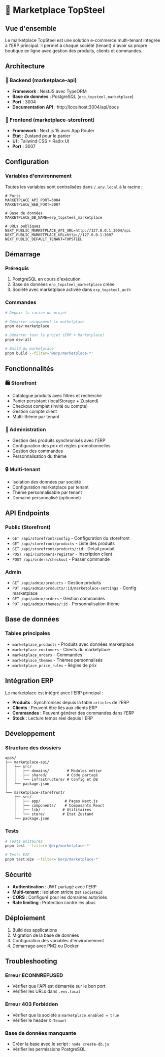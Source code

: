 # 🛒 Marketplace TopSteel

## Vue d'ensemble

Le marketplace TopSteel est une solution e-commerce multi-tenant intégrée à l'ERP principal. Il permet à chaque société (tenant) d'avoir sa propre boutique en ligne avec gestion des produits, clients et commandes.

## Architecture

### 🔧 Backend (marketplace-api)
- **Framework** : NestJS avec TypeORM
- **Base de données** : PostgreSQL (`erp_topsteel_marketplace`)
- **Port** : 3004
- **Documentation API** : http://localhost:3004/api/docs

### 🎨 Frontend (marketplace-storefront)
- **Framework** : Next.js 15 avec App Router
- **État** : Zustand pour le panier
- **UI** : Tailwind CSS + Radix UI
- **Port** : 3007

## Configuration

### Variables d'environnement

Toutes les variables sont centralisées dans `/.env.local` à la racine :

```env
# Ports
MARKETPLACE_API_PORT=3004
MARKETPLACE_WEB_PORT=3007

# Base de données
MARKETPLACE_DB_NAME=erp_topsteel_marketplace

# URLs publiques
NEXT_PUBLIC_MARKETPLACE_API_URL=http://127.0.0.1:3004/api
NEXT_PUBLIC_MARKETPLACE_URL=http://127.0.0.1:3007
NEXT_PUBLIC_DEFAULT_TENANT=TOPSTEEL
```

## Démarrage

### Prérequis
1. PostgreSQL en cours d'exécution
2. Base de données `erp_topsteel_marketplace` créée
3. Société avec marketplace activée dans `erp_topsteel_auth`

### Commandes

```bash
# Depuis la racine du projet

# Démarrer uniquement le marketplace
pnpm dev:marketplace

# Démarrer tout le projet (ERP + Marketplace)
pnpm dev:all

# Build du marketplace
pnpm build --filter='@erp/marketplace-*'
```

## Fonctionnalités

### 🛍️ Storefront
- Catalogue produits avec filtres et recherche
- Panier persistant (localStorage + Zustand)
- Checkout complet (invité ou compte)
- Gestion compte client
- Multi-thème par tenant

### 🔧 Administration
- Gestion des produits synchronisés avec l'ERP
- Configuration des prix et règles promotionnelles
- Gestion des commandes
- Personnalisation du thème

### 🔒 Multi-tenant
- Isolation des données par société
- Configuration marketplace par tenant
- Thème personnalisable par tenant
- Domaine personnalisé (optionnel)

## API Endpoints

### Public (Storefront)
- `GET /api/storefront/config` - Configuration du storefront
- `GET /api/storefront/products` - Liste des produits
- `GET /api/storefront/products/:id` - Détail produit
- `POST /api/customers/register` - Inscription client
- `POST /api/orders/checkout` - Passer commande

### Admin
- `GET /api/admin/products` - Gestion produits
- `PUT /api/admin/products/:id/marketplace-settings` - Config marketplace
- `GET /api/admin/orders` - Gestion commandes
- `PUT /api/admin/themes/:id` - Personnalisation thème

## Base de données

### Tables principales
- `marketplace_products` - Produits avec données marketplace
- `marketplace_customers` - Clients du marketplace
- `marketplace_orders` - Commandes
- `marketplace_themes` - Thèmes personnalisés
- `marketplace_price_rules` - Règles de prix

## Intégration ERP

Le marketplace est intégré avec l'ERP principal :
- **Produits** : Synchronisés depuis la table `articles` de l'ERP
- **Clients** : Peuvent être liés aux clients ERP
- **Commandes** : Peuvent générer des commandes dans l'ERP
- **Stock** : Lecture temps réel depuis l'ERP

## Développement

### Structure des dossiers

```
apps/
├── marketplace-api/
│   ├── src/
│   │   ├── domains/        # Modules métier
│   │   ├── shared/         # Code partagé
│   │   └── infrastructure/ # Config et DB
│   └── package.json
│
└── marketplace-storefront/
    ├── src/
    │   ├── app/           # Pages Next.js
    │   ├── components/    # Composants React
    │   ├── lib/          # Utilitaires
    │   └── store/        # État Zustand
    └── package.json
```

### Tests

```bash
# Tests unitaires
pnpm test --filter='@erp/marketplace-*'

# Tests E2E
pnpm test:e2e --filter='@erp/marketplace-*'
```

## Sécurité

- **Authentication** : JWT partagé avec l'ERP
- **Multi-tenant** : Isolation stricte par `societeId`
- **CORS** : Configuré pour les domaines autorisés
- **Rate limiting** : Protection contre les abus

## Déploiement

1. Build des applications
2. Migration de la base de données
3. Configuration des variables d'environnement
4. Démarrage avec PM2 ou Docker

## Troubleshooting

### Erreur ECONNREFUSED
- Vérifier que l'API est démarrée sur le bon port
- Vérifier les URLs dans `.env.local`

### Erreur 403 Forbidden
- Vérifier que la société a `marketplace.enabled = true`
- Vérifier le header `X-Tenant`

### Base de données manquante
- Créer la base avec le script : `node create-db.js`
- Vérifier les permissions PostgreSQL